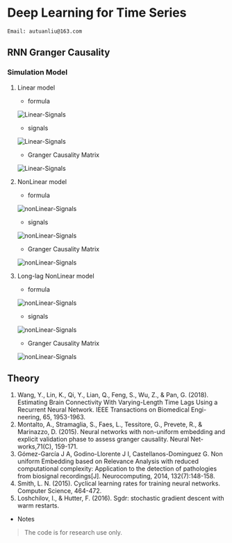 # Deep Learning for Time Series

```
Email: autuanliu@163.com
```

## RNN Granger Causality
### Simulation Model
1. Linear model
    * formula
  
    ![Linear-Signals](images/Linear-Signals.png)
    * signals
  
    ![Linear-Signals](images/linear_signals_info.png)
    * Granger Causality Matrix
    
    ![Linear-Signals](images/without_NUE/linear_signals_Granger_Matrix.png)

2. NonLinear model
    * formula
  
    ![nonLinear-Signals](images/NonLinear-Signals.png)
    * signals
  
    ![nonLinear-Signals](images/nonlinear_signals_info.png)
    * Granger Causality Matrix
    
    ![nonLinear-Signals](images/without_NUE/nonlinear_signals_Granger_Matrix.png)

3. Long-lag NonLinear model
    * formula
  
    ![nonLinear-Signals](images/Long-lag-NonLinear-Signals.png)
    * signals
  
    ![nonLinear-Signals](images/longlag_nonlinear_signals_info.png)
    * Granger Causality Matrix
    
    ![nonLinear-Signals](images/without_NUE/longlag_nonlinear_signals_Granger_Matrix.png)


## Theory
1. Wang, Y., Lin, K., Qi, Y., Lian, Q., Feng, S., Wu, Z., & Pan, G. (2018). Estimating Brain Connectivity With Varying-Length Time Lags Using a Recurrent Neural Network. IEEE Transactions on Biomedical Engi-neering, 65, 1953-1963.
2. Montalto, A., Stramaglia, S., Faes, L., Tessitore, G., Prevete, R., & Marinazzo, D. (2015). Neural networks with non-uniform embedding and explicit validation phase to assess granger causality. Neural Net-works,71(C), 159-171.
3. Gómez-García J A, Godino-Llorente J I, Castellanos-Dominguez G. Non uniform Embedding based on Relevance Analysis with reduced computational complexity: Application to the detection of pathologies from biosignal recordings[J]. Neurocomputing, 2014, 132(7):148-158.
4. Smith, L. N. (2015). Cyclical learning rates for training neural networks. Computer Science, 464-472.
5. Loshchilov, I., & Hutter, F. (2016). Sgdr: stochastic gradient descent with warm restarts.


* Notes
> The code is for research use only.

